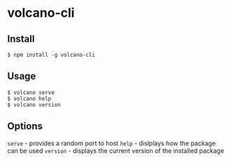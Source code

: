 # volcano-cli

## Install
```console
$ npm install -g volcano-cli
```

## Usage
```console
$ volcano serve
$ volcano help
$ volcano version
```

## Options

```serve```       - provides a random port to host
```help```        - dislplays how the package can be used
```version```     - displays the current version of the installed package
